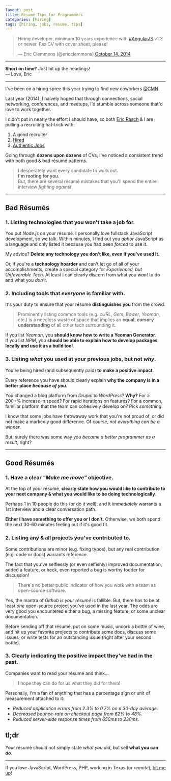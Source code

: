 ```yaml
---
layout: post
title: Résumé Tips for Programmers
categories: [hiring]
tags: [hiring, jobs, resume, tips]
---
```


<blockquote class="twitter-tweet" lang="en">
  <p>
    Hiring developer, minimum 10 years experience with
    <a href="https://twitter.com/hashtag/AngularJS?src=hash">#AngularJS</a>
    v1.3 or newer. Fax CV with cover sheet, please!
  </p>
  &mdash; Eric Clemmons (@ericclemmons)
  <a href="https://twitter.com/ericclemmons/status/521830534649892864">October 14, 2014</a>
</blockquote>
<script async src="//platform.twitter.com/widgets.js" charset="utf-8"></script>

- - -

**Short on time?**
Just hit up the headings!
<br> &mdash; Love, Eric

- - -

I've been on a hiring spree this year trying to find new coworkers [@CMN][1].

Last year (2014), I naively hoped that through connections, social networking,
conferences, and meetups, I'd stumble across someone that'd love to work together.

I didn't put in nearly the effort I should have, so both [Eric Rasch][2] & I are
pulling a recruiting hat-trick with:

1. A good recruiter
2. [Hired][3]
3. [Authentic Jobs][4]

Going through **dozens upon dozens** of CVs, I've noticed a consistent trend
with both good & bad résumé patterns.

> I desperately want every candidate to work out.
> <br>**I'm rooting for you.**<br>
> But, there are several résumé mistakes that you'll spend the entire
> interview _fighting against_.

- - -

## Bad Résumés

### 1. Listing technologies that you won't take a job for.

You put _Node.js_ on your résumé.  I personally love fullstack JavaScript development,
so we talk.  Within minutes, I find out you _abhor_ JavaScript as a language and
only listed it because you had been _forced_ to use it.

My advice?  **Delete any technology you don't like, even if you've used it.**

Or, if you're a **technology hoarder** and can't let go of all of your accomplishments,
create a special category for _Experienced, but Unfavorable Tech_.  At least I
can clearly discern from what you _want_ to do and what you _don't_.


### 2. Including tools that _everyone_ is familiar with.

It's your duty to ensure that your résumé **distinguishes you** from the crowd.

> Prominently listing common tools (e.g. _cURL_, _Gem_, _Bower_, _Yeoman_, etc.)
> is a needless waste of space that implies an **equal, cursory understanding** of all
> other tech surrounding it.

If you list _Yeoman_, you **should know how to write a Yeoman Generator**.
<br>If you list _NPM_, you **should be able to explain how to develop packages locally
and use it as a build tool**.


### 3. Listing _what_ you used at your previous jobs, but not _why_.

You're being hired (and subsequently paid) **to make a positive impact**.

Every reference you have should clearly explain **why the company is in a better
place _because of you_.**

You changed a blog platform from _Drupal_ to _WordPress_?  **Why?**
For a 200+% increase in speed?  For rapid iterations on features?  For a common,
familiar platform that the team can cohesively develop on?  Pick _something_.

I know that some jobs have throwaway work that you're not proud of, or did not
make a markedly good difference.  Of course, _not everything can be a winner_.

But, surely there was some way _you became a better programmer as a result_, right?

- - -

## Good Résumés

### 1. Have a clear _"Make me move"_ objective.

At the top of your résumé, **clearly state how you would like to contribute to
your next company & what you would like to be doing technologically**.

Perhaps 1 in 10 people do this (or do it well), and it _immediately_ warrants a
1st interview and a clear conversation path.

**Either I have something to offer you or I don't**.  Otherwise, we both spend
the next 30-60 minutes feeling out if it's good fit.

### 2. Listing any & all projects you've contributed to.

Some contributions are minor (e.g. fixing typos), but any real contribution
(e.g. code or docs) warrants reference.

The fact that you've selflessly (or even selfishly) improved documentation,
added a feature, or heck, even reported a bug is worthy fodder for discussion!

> There's no better public indicator of how you work with a team as
> open-source software.

Yes, the mantra of _Github is your résumé_ is fallible.  But, there has to be
at least _one_ open-source project you've used in the last year.  The odds are
very good you encountered either a bug, a missing feature, or some unclear
documentation.

Before sending off that résumé, put on some music, uncork a bottle of wine, and
hit up your favorite projects to contribute some docs, discuss some issues,
or write tests for an outstanding issue (right after your second bottle).

### 3. Clearly indicating the positive impact they've had in the past.

Companies want to read your résumé and think&hellip;

> I hope they can do for us what they did for them!

Personally, I'm a fan of anything that has a percentage sign or unit of measurement
attached to it:

- _Reduced application errors from 2.3% to 0.7% on a 30-day average._
- _Decreased bounce-rate on checkout page from 62% to 48%._
- _Reduced server-side response times from 650ms to 230ms._


## tl;dr

Your résumé should not simply state _what you did_, but sell **what you can _do_**.

- - -

If you love JavaScript, WordPress, PHP, working in Texas (or _remote_), [hit me up][0]!

[0]: https://github.com/ericclemmons
[1]: http://www.cmn.com/careers/
[2]: https://github.com/ericrasch
[3]: https://hired.com/
[4]: http://www.authenticjobs.com/#search=CMN.com
